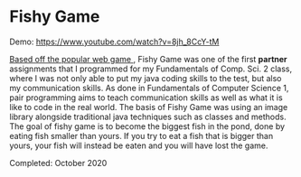 # Fishy Game
Demo: https://www.youtube.com/watch?v=8jh_8CcY-tM

<p>
                    <a href="https://www.crazygames.com/game/fishy" target="_blank"> Based off the popular web game </a> , 
                    Fishy Game was one of the first <strong>partner</strong> assignments that I programmed 
                    for my Fundamentals of Comp. Sci. 2 class, where I was not only able to put my java 
                    coding skills to the test, but also my communication skills. As done in Fundamentals 
                    of Computer Science 1, pair programming aims to teach communication skills as well 
                    as what it is like to code in the real world. The basis of Fishy Game was using an 
                    image library alongside traditional java techniques such as classes and methods. 
                    The goal of fishy game is to become the biggest fish in the pond, done by eating 
                    fish smaller than yours. If you try to eat a fish that is bigger than yours, your 
                    fish will instead be eaten and you will have lost the game. 

Completed: October 2020
